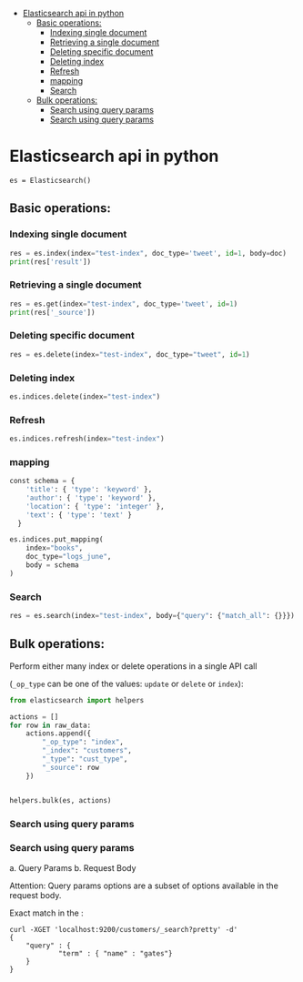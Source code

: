 <!--ts-->
   * [Elasticsearch api in python](#elasticsearch-api-in-python)
      * [Basic operations:](#basic-operations)
         * [Indexing single document](#indexing-single-document)
         * [Retrieving a single document](#retrieving-a-single-document)
         * [Deleting specific document](#deleting-specific-document)
         * [Deleting index](#deleting-index)
         * [Refresh](#refresh)
         * [mapping](#mapping)
         * [Search](#search)
      * [Bulk operations:](#bulk-operations)
         * [Search using query params](#search-using-query-params)
         * [Search using query params](#search-using-query-params-1)

<!-- Added by: gil_diy, at: 2018-11-07T14:24+02:00 -->

<!--te-->

# Elasticsearch api in python

```pyhton
es = Elasticsearch()
```
## Basic operations:

### Indexing single document
```python
res = es.index(index="test-index", doc_type='tweet', id=1, body=doc)
print(res['result'])
```

### Retrieving a single document

```python
res = es.get(index="test-index", doc_type='tweet', id=1)
print(res['_source'])
```

### Deleting specific document

```python
res = es.delete(index="test-index", doc_type="tweet", id=1)
```

### Deleting index

```python
es.indices.delete(index="test-index")
```

### Refresh

```python
es.indices.refresh(index="test-index")
```

### mapping
```python
const schema = {
    'title': { 'type': 'keyword' },
    'author': { 'type': 'keyword' },
    'location': { 'type': 'integer' },
    'text': { 'type': 'text' }
  }

es.indices.put_mapping(
    index="books",
    doc_type="logs_june",
    body = schema
)
```


### Search

```python
res = es.search(index="test-index", body={"query": {"match_all": {}}})
```

## Bulk operations:

Perform either many index or delete operations in a single API call

(`_op_type` can be one of the values: `update` or `delete` or `index`):

```python
from elasticsearch import helpers
```

```python
actions = []
for row in raw_data:
    actions.append({
        "_op_type": "index",
        "_index": "customers",
        "_type": "cust_type",
        "_source": row
    })


helpers.bulk(es, actions)

```

### Search using query params


### Search using query params

a. Query Params
b. Request Body

Attention: Query params options are a subset of options available in the request body.


Exact match in the :
```
curl -XGET 'localhost:9200/customers/_search?pretty' -d'
{
	"query" : {
			"term" : { "name" : "gates"}
	}
}
